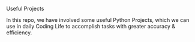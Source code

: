 Useful Projects

In this repo, we have involved some useful Python Projects, which we can use in daily Coding Life to accomplish tasks with greater accuracy & efficiency.
